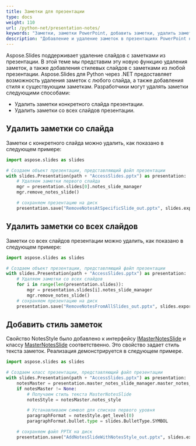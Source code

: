 ```yaml
---
title: Заметки для презентации
type: docs
weight: 110
url: /python-net/presentation-notes/
keywords: "Заметки, заметки PowerPoint, добавить заметки, удалить заметки, презентация PowerPoint, Python, Aspose.Slides для Python через .NET"
description: "Добавление и удаление заметок в презентациях PowerPoint на Python"
---
```




Aspose.Slides поддерживает удаление слайдов с заметками из презентации. В этой теме мы представим эту новую функцию удаления заметок, а также добавления стилевых слайдов с заметками из любой презентации. Aspose.Slides для Python через .NET предоставляет возможность удаления заметок с любого слайда, а также добавления стиля к существующим заметкам. Разработчики могут удалять заметки следующими способами:

- Удалить заметки конкретного слайда презентации.
- Удалить заметки со всех слайдов презентации.
## **Удалить заметки со слайда**
Заметки с конкретного слайда можно удалить, как показано в следующем примере:

```py
import aspose.slides as slides

# Создаем объект презентации, представляющий файл презентации 
with slides.Presentation(path + "AccessSlides.pptx") as presentation:
    # Удаляем заметки первого слайда
    mgr = presentation.slides[0].notes_slide_manager
    mgr.remove_notes_slide()

    # сохраняем презентацию на диск
    presentation.save("RemoveNotesAtSpecificSlide_out.pptx", slides.export.SaveFormat.PPTX)
```


## **Удалить заметки со всех слайдов**
Заметки со всех слайдов презентации можно удалить, как показано в следующем примере:

```py
import aspose.slides as slides

# Создаем объект презентации, представляющий файл презентации 
with slides.Presentation(path + "AccessSlides.pptx") as presentation:
    # Удаляем заметки со всех слайдов
    for i in range(len(presentation.slides)):
        mgr = presentation.slides[i].notes_slide_manager
        mgr.remove_notes_slide()
    # сохраняем презентацию на диск
    presentation.save("RemoveNotesFromAllSlides_out.pptx", slides.export.SaveFormat.PPTX)
```


## **Добавить стиль заметок**
Свойство NotesStyle было добавлено к интерфейсу [IMasterNotesSlide](https://reference.aspose.com/slides/python-net/aspose.slides/imasternotesslide/) и классу [MasterNotesSlide](https://reference.aspose.com/slides/python-net/aspose.slides/masternotesslide/) соответственно. Это свойство задает стиль текста заметок. Реализация демонстрируется в следующем примере.

```py
import aspose.slides as slides

# Создаем класс презентации, представляющий файл презентации
with slides.Presentation(path + "AccessSlides.pptx") as presentation:
    notesMaster = presentation.master_notes_slide_manager.master_notes_slide
    if notesMaster != None:
        # Получаем стиль текста MasterNotesSlide
        notesStyle = notesMaster.notes_style

        # Устанавливаем символ для списков первого уровня
        paragraphFormat = notesStyle.get_level(0)
        paragraphFormat.bullet.type = slides.BulletType.SYMBOL

    # сохраняем файл PPTX на диск
    presentation.save("AddNotesSlideWithNotesStyle_out.pptx", slides.export.SaveFormat.PPTX)
```